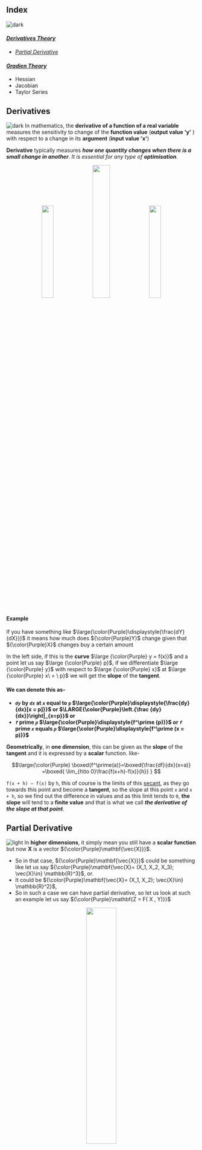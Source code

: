 ## Index
![dark](https://user-images.githubusercontent.com/12748752/132402918-976c6cc7-cc94-4267-9513-b3937504eb63.png)

#### [_Derivatives Theory_](https://github.com/iAmKankan/Mathematics/edit/main/optimization/README.md#derivatives)
   * [_Partial Derivative_](https://github.com/iAmKankan/Mathematics/edit/main/optimization/README.md#partial-derivative)
#### [_Gradien Theory_](https://github.com/iAmKankan/Mathematics/edit/main/optimization/README.md#gradient)
- Hessian
- Jacobian
- Taylor Series

## Derivatives
![dark](https://user-images.githubusercontent.com/12748752/132402918-976c6cc7-cc94-4267-9513-b3937504eb63.png)
In mathematics, the **derivative of a function of a real variable** measures the sensitivity to change of the **function value** (**output value 'y'** ) with respect to a change in its **argument** (**input value 'x'**)

**Derivative** typically measures _**how one quantity changes when there is a small change in another**_. _It is essential for any type of **optimisation**_.

<p align="center">
  <img src="https://user-images.githubusercontent.com/12748752/185729977-fb75f65b-c829-4e3c-9011-778e66fa4614.png" width=25% />
    <img src="https://user-images.githubusercontent.com/12748752/191807903-de529575-ea90-4427-bfb7-1c00bb187e2e.png" width=30%/>
  <img src="https://user-images.githubusercontent.com/12748752/185731247-dd55fb41-9147-4d1c-88a6-b3501efc15d4.png" width=25% />
</p>


#### Example
If you have something like $\large{\color{Purple}\displaystyle{\frac{dY}{dX}}}$ it means how much does ${\color{Purple}Y}$ change given that ${\color{Purple}X}$ changes buy a certain amount

In the left side, if this is the **curve** $\large {\color{Purple} y = f(x)}$ and a point let us say $\large {\color{Purple} p}$, if we differentiate $\large {\color{Purple} y}$ with respect to $\large {\color{Purple} x}$ at $\large {\color{Purple} x\ = \ p}$ we will get the **slope** of the **tangent**. 

#### We can denote this as-
* **_`dy`_ by _`dx`_ at _`x`_ equal to `p` $\large{\color{Purple}\displaystyle{\frac{dy}{dx}[x = p]}}$ or $\LARGE{\color{Purple}\left.{\frac {dy}{dx}}\right|_{x=p}}$ or**
* **_`f`_ prime _`p`_ $\large{\color{Purple}\displaystyle{f^\prime (p)}}$ or  _`f`_ prime _`x`_ equals _`p`_ $\large{\color{Purple}\displaystyle{f^\prime (x = p)}}$**


**Geometrically**, in **one dimension**, this can be given as the **slope** of the **tangent** and it is expressed by a **scalar** function. like-

$$\large{\color{Purple} 
\boxed{f^\prime(a)}=\boxed{\frac{df}{dx}(x=a)} =\boxed{ \lim_{h\to 0}\frac{f(x+h)-f(x)}{h}}
}
$$

`f(x + h) – f(x)`  by `h`, this of course is the limits of this [secant](https://en.wikipedia.org/wiki/Secant_line#:~:text=In%20geometry%2C%20a%20secant%20is,circle%20at%20exactly%20two%20points.), as they go towards this point and become a **tangent**, so the slope at this point `x` and `x + h`, so we find out the difference in values and as this limit tends to `0`, **the slope** will tend to a **finite value** and that is what we call **_the derivative of the slope at that point_**.

## Partial Derivative
![light](https://user-images.githubusercontent.com/12748752/132402912-1a2a215e-de2f-4536-b28e-e75197136af9.png)
In **higher dimensions**, it simply mean you still have a **scalar function** but now **X**  is a vector ${\color{Purple}\mathbf{\vec{X}}}$. 
* So in that case, ${\color{Purple}\mathbf{\vec{X}}}$ could be something like let us say ${\color{Purple}\mathbf{\vec{X}= (X_1, X_2, X_3); \vec{X}\in} \mathbb{R}^3}$, or. 
* It could be ${\color{Purple}\mathbf{\vec{X}= (X_1, X_2); \vec{X}\in} \mathbb{R}^2}$,
* So in such a case we can have partial derivative, so let us look at such an example let us say ${\color{Purple}\mathbf{Z = F( X , Y)}}$

<p align="center">
  <img src="https://user-images.githubusercontent.com/12748752/191878109-992d3387-4dd8-48ed-9b62-ea9618f94ea7.png" width=40%/>
  <br><ins><b>A graph of <i>z = x<sup>2</sup> + xy + y<sup>2</sup></i>. For the partial derivative at (1, 1) that leaves <i>y</i> constant, the corresponding tangent line is parallel to the xz-plane.</b></i></ins>
</p>

#### Example:
Let us say ${\color{Purple} Z = f(x,y)}$, now if you want to denote or visualize **Z**, you simply have the variables **X** and **Y**, as they change **Z** changes and you see here 1 whole surface okay for Z.
 
##### Now, What is $\Huge{\color{Purple}\frac{\partial z}{\partial x} }$ at a particular point ? 
Let us say a point (at the middle of the curve) I want to know-
* If I change **X** and I keep **Y** fix, how much does **Z** changes.
$$\Huge{\color{Purple} \left. \frac{\partial z}{\partial x}\right|_{\textit{y fixed}} }$$

More generalized form-

$$
\large{\color{Purple}\begin{aligned}
\frac {\partial }{\partial x_{i}}f(a_1,\ldots,a_n)& = \lim_{h\to 0} {\frac{f(a_1,\ldots ,a_{i-1},a_{i}+h,a_{i+1},\ldots ,a_{n})-f(a_{1},\ldots ,a_{i},\dots ,a_{n})}{h}}\\ 
& = \lim _{h\to 0}{\frac {f(\mathbf {a} +h\mathbf{e_i} )-f(\mathbf {a} )}{h}}
\end{aligned}}
$$

Above **_f_** is a function that takes in a vector $\vec{a}$, which is in real number **&#x211D;** with total has **n** number of components and it gives back a single **scalar** **&#x211D;** .It looks like $\large{\color{Purple} f: \mathbb{R}^n \to \mathbb{R}}$ 


<p align="center">
  <img src="https://user-images.githubusercontent.com/12748752/191927759-8baa83a8-1a42-45ed-b93a-ba200dcacefe.png" width=20%/>
</p>

* Now reduced to a **one-dimensional** problem this is what it would look like, this is simply the cross-section of this function at **Y equal to 1** $\large{\color{Purple} \left. \frac{\partial z}{\partial x}\right|_{y =1} }$ and 
* If I want the slope. ${\color{Purple} \Huge\frac{\partial z}{\partial x} \normalsize \textrm{[x=1, y=1]} }$
* then I take a cross-section, where **Y** is fixed at **1** and evaluate the slope at **X** equal to **1** by just changing **X** and that slope will actually gave me the value of this partial derivative.

## Gradient
![dark](https://user-images.githubusercontent.com/12748752/132402918-976c6cc7-cc94-4267-9513-b3937504eb63.png)
#### _How to Compute Gradient?_
The **gradient** captures all the **partial derivative** information of a **scalar-valued** **multivariable function**. (**scalar-valued multivariable functions**, meaning those with a **multidimensional input** but a **one-dimensional output**)

The **gradient of a function** $\large f$, denoted as $\large \nabla f$, is the collection of **all its partial derivatives** into **a vector**.

<p align="center">
  <img src="https://user-images.githubusercontent.com/12748752/192076320-c7406177-fbc6-4a3e-b8d3-23503a35bb35.png" width =50%/>
 </p>

#### Example #1:
Suppose we have a two variable function $\large f(x,y)$, now we need to findout the partial derivatives of the function. 
* Partial derivative for **x**, while **y** keep as constant which is $\large 2x \sin(y)$
* Partial derivative for **y**, now **x** keep as constant which is $\large x^2 \cos(y)$ 

$$\Huge{\color{Purple}
\begin{aligned}
{\color{Blue}f(x,y) }&{\color{Blue}= x^2 \sin(y)}\\ 
\frac{\partial f}{\partial x} &= 2x \sin(y)\\
\frac{\partial f}{\partial y} &= x^2 \cos(y)\\
\end{aligned}
\begin{aligned}
\\ 
\Big \\} \boxed{\nabla f(x,y)= \begin{bmatrix}2x \sin(y)\\
x^2 \cos(y)
\end{bmatrix}}
\end{aligned}
\begin{aligned}
\\
& & & \normalsize \textit{In general        }
\Huge\boxed{\nabla f= \begin{bmatrix}\frac{\partial f}{\partial x}\\
\frac{\partial f}{\partial y}
\end{bmatrix}}
\end{aligned}
}
$$

* The gradient of a scalar-valued multivariable function $f(x, y, \dots)$, denoted $\nabla f$, packages all its partial derivative information into a vector:

$$\Huge{\color{Purple}
\nabla f(x,y)= \begin{bmatrix} \frac{\partial f}{{\color{Green}\partial x}}\\
\frac{\partial f}{{\color{Blue}\partial y}}\\
\vdots
\end{bmatrix}
}
$$

In particular, this means $\nabla f$ is a vector-valued function.
* If you imagine standing at a point $(x_0, y_0, \dots)$  in the input space of $f$, the vector $\nabla f(x_0, y_0, \dots)$  tells you which direction you should travel to increase the value of $f$ most rapidly.
* These gradient vectors— $\nabla f(x_0, y_0, \dots)$ — are also perpendicular to the contour lines of $f$.
